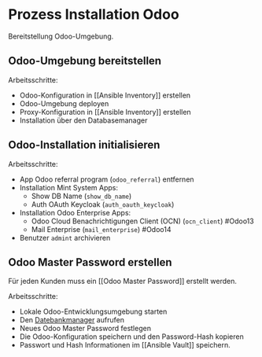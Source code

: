 # Prozess Installation Odoo
Bereitstellung Odoo-Umgebung.

## Odoo-Umgebung bereitstellen
Arbeitsschritte:
* Odoo-Konfiguration in [[Ansible Inventory]] erstellen
* Odoo-Umgebung deployen
* Proxy-Konfiguration in [[Ansible Inventory]] erstellen
* Installation über den Databasemanager

## Odoo-Installation initialisieren
Arbeitsschritte:
* App Odoo referral program (`odoo_referral`) entfernen
* Installation Mint System Apps:
	* Show DB Name (`show_db_name`)
	* Auth OAuth Keycloak (`auth_oauth_keycloak`)
* Installation Odoo Enterprise Apps:
	* Odoo Cloud Benachrichtigungen Client (OCN) (`ocn_client`) #Odoo13 
	* Mail Enterprise (`mail_enterprise`) #Odoo14 
* Benutzer `admint` archivieren 

## Odoo Master Password erstellen
Für jeden Kunden muss ein [[Odoo Master Password]] erstellt werden.

Arbeitsschritte:
* Lokale Odoo-Entwicklungsumgebung starten
* Den [Datebankmanager](http://localhost:8069/web/database/manager) aufrufen
* Neues Odoo Master Password festlegen
* Die Odoo-Konfiguration speichern und den Password-Hash kopieren
* Passwort und Hash Informationen im [[Ansible Vault]] speichern.
